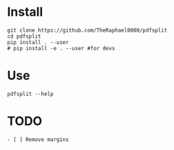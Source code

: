 # Install

```
git clone https://github.com/TheRaphael0000/pdfsplit
cd pdfsplit
pip install . --user
# pip install -e . --user #for devs
```

# Use

```
pdfsplit --help
```

# TODO

```
- [ ] Remove margins
```
